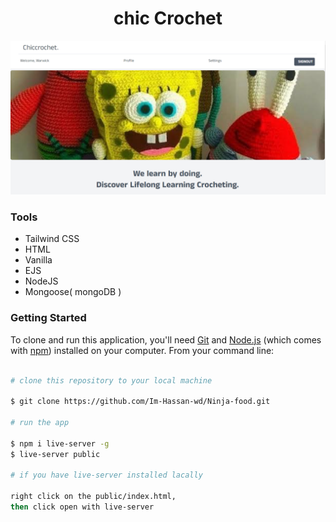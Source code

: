<h1 align='center'>chic Crochet</h1>

![screenshot](https://raw.githubusercontent.com/Im-Hassan-wd/Crocheting/master/public/img/chiccrochet.png)

### Tools

- Tailwind CSS
- HTML
- Vanilla 
- EJS
- NodeJS
- Mongoose( mongoDB )

### Getting Started

To clone and run this application, you'll need [Git](https://git-scm.com) and [Node.js](https://nodejs.org/en/download/) (which comes with [npm](http://npmjs.com)) installed on your computer. From your command line:


```bash

# clone this repository to your local machine

$ git clone https://github.com/Im-Hassan-wd/Ninja-food.git

# run the app

$ npm i live-server -g
$ live-server public

# if you have live-server installed lacally

right click on the public/index.html,
then click open with live-server



```

